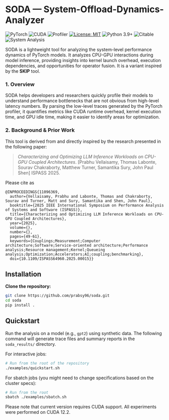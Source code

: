 # SODA — System-Offload-Dynamics-Analyzer

![PyTorch](https://img.shields.io/badge/PyTorch-EE4C2C?style=flat&logo=pytorch&logoColor=white)
![CUDA](https://img.shields.io/badge/CUDA-enabled-green?logo=nvidia&logoColor=white)
![Profiler](https://img.shields.io/badge/PyTorch%20Profiler-supported-blueviolet)
[![License: MIT](https://img.shields.io/badge/License-MIT-yellow.svg)](https://opensource.org/licenses/MIT)
![Python 3.9+](https://img.shields.io/badge/python-3.9+-blue.svg)
![Citable](https://img.shields.io/badge/Citable-ISPASS%202025-brightgreen)
![System Analysis](https://img.shields.io/badge/System%20Profiler-Enabled-blue)


SODA is a lightweight tool for analyzing the system-level performance dynamics of PyTorch models. It analyzes CPU-GPU interactions during model inference, providing insights into kernel launch overhead, execution dependencies, and opportunities for operator fusion. It is a variant inspired by the **SKIP** tool.

### 1. Overview

SODA helps developers and researchers quickly profile their models to understand performance bottlenecks that are not obvious from high-level latency numbers. By parsing the low-level traces generated by the PyTorch profiler, it quantifies metrics like CUDA runtime overhead, kernel execution time, and GPU idle time, making it easier to identify areas for optimization.

### 2. Background & Prior Work

This tool is derived from and directly inspired by the research presented in the following paper:

> *Characterizing and Optimizing LLM Inference Workloads on CPU-GPU Coupled Architectures*. [Prabhu Vellaisamy, Thomas Labonte, Sourav Chakraborty, Matthew Turner, Samantika Sury, John Paul Shen] ISPASS 2025. 

Please cite as 
````
@INPROCEEDINGS{11096369,
  author={Vellaisamy, Prabhu and Labonte, Thomas and Chakraborty, Sourav and Turner, Matt and Sury, Samantika and Shen, John Paul},
  booktitle={2025 IEEE International Symposium on Performance Analysis of Systems and Software (ISPASS)}, 
  title={Characterizing and Optimizing LLM Inference Workloads on CPU-GPU Coupled Architectures}, 
  year={2025},
  volume={},
  number={},
  pages={49-61},
  keywords={Couplings;Measurement;Computer architecture;Software;Service-oriented architecture;Performance analysis;Resource management;Kernel;Queueing analysis;Optimization;Accelerators;AI;coupling;benchmarking},
  doi={10.1109/ISPASS64960.2025.00015}}
````

## Installation

**Clone the repository:**

```bash
git clone https://github.com/prabsy96/soda.git
cd soda
pip install .
```

## Quickstart

Run the analysis on a model (e.g., `gpt2`) using synthetic data. The following command will generate trace files and summary reports in the `soda_results/` directory.

For interactive jobs:
```bash
# Run from the root of the repository
./examples/quickstart.sh
```

For sbatch jobs (you might need to change specifications based on the cluster specs):
```bash
# Run from the root
sbatch ./examples/sbatch.sh
```

Please note that current version requires CUDA support. All experiments were performed on CUDA 12.2.
